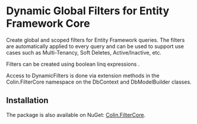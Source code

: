# Dynamic Global Filters for Entity Framework Core

Create global and scoped filters for Entity Framework queries.  The filters are automatically applied to every query and can be used to support use cases such as Multi-Tenancy, Soft Deletes, Active/Inactive, etc.

Filters can be created using boolean linq expressions .

Access to DynamicFilters is done via extension methods in the Colin.FilterCore namespace on the DbContext and DbModelBuilder classes.


## Installation
The package is also available on NuGet: [Colin.FilterCore](https://www.nuget.org/packages/Colin.FilterCore).
